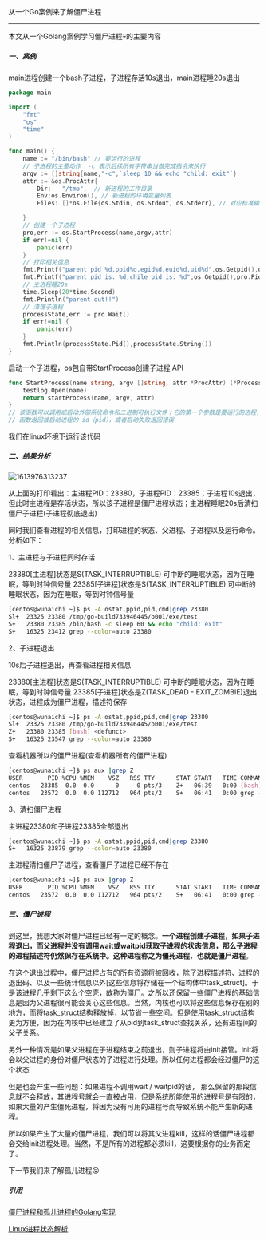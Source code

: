 从一个Go案例来了解僵尸进程

------

本文从一个Golang案例学习僵尸进程:skull:的主要内容

##### 一、案例

main进程创建一个bash子进程，子进程存活10s退出，main进程睡20s退出

```go
package main

import (
	"fmt"
	"os"
	"time"
)

func main() {
	name := "/bin/bash" // 要运行的进程
    // 子进程的主要动作  -c 表示后续所有字符串当做完成指令来执行
	argv := []string{name,"-c",`sleep 10 && echo "child: exit"`}
	attr := &os.ProcAttr{
		Dir:   "/tmp",  // 新进程的工作目录
		Env:os.Environ(), // 新进程的环境变量列表
		Files: []*os.File{os.Stdin, os.Stdout, os.Stderr}, // 对应标准输入，标准输出和标准错误输出,若为nil,表示该进程启动时file是关闭的

	}
    // 创建一个子进程
	pro,err := os.StartProcess(name,argv,attr)
	if err!=nil {
		panic(err)
	}
    // 打印相关信息
	fmt.Printf("parent pid %d,ppid%d,egid%d,euid%d,uid%d",os.Getpid(),os.Getppid(),os.Getegid(),os.Geteuid(),os.Getuid())
	fmt.Printf("parent pid is: %d,chile pid is: %d",os.Getpid(),pro.Pid)
    // 主进程睡20s
	time.Sleep(20*time.Second)
	fmt.Println("parent out!!")
	// 清理子进程
	processState,err := pro.Wait()
	if err!=nil {
		panic(err)
	}
	fmt.Println(processState.Pid(),processState.String())
}
```

启动一个子进程，os包自带StartProcess创建子进程 API

```go
func StartProcess(name string, argv []string, attr *ProcAttr) (*Process, error) {
	testlog.Open(name)
	return startProcess(name, argv, attr)
}
// 该函数可以调用或启动外部系统命令和二进制可执行文件；它的第一个参数是要运行的进程，第二个参数用来传递选项或参数，第三个参数是含有系统环境基本信息的结构体
// 函数返回被启动进程的 id（pid），或者启动失败返回错误
```

我们在linux环境下运行该代码

##### 二、结果分析

![1613976313237](C:\Users\Administrator\AppData\Roaming\Typora\typora-user-images\1613976313237.png)

从上面的打印看出：主进程PID：23380，子进程PID：23385；子进程10s退出，但此时主进程是存活状态，所以该子进程是僵尸进程状态；主进程睡眠20s后清扫僵尸子进程(子进程彻底退出)

同时我们查看进程的相关信息，打印进程的状态、父进程、子进程以及运行命令。分析如下：

1、主进程与子进程同时存活

23380[主进程]状态是S(TASK_INTERRUPTIBLE) 可中断的睡眠状态，因为在睡眠，等到时钟信号量
23385[子进程]状态是S(TASK_INTERRUPTIBLE) 可中断的睡眠状态，因为在睡眠，等到时钟信号量

```bash
[centos@wunaichi ~]$ ps -A ostat,ppid,pid,cmd|grep 23380
Sl+  23325 23380 /tmp/go-build733946445/b001/exe/test
S+   23380 23385 /bin/bash -c sleep 60 && echo "child: exit"
S+   16325 23412 grep --color=auto 23380
```

2、子进程退出

10s后子进程退出，再查看进程相关信息

23380[主进程]状态是S(TASK_INTERRUPTIBLE) 可中断的睡眠状态，因为在睡眠，等到时钟信号量
23385[子进程]状态是Z(TASK_DEAD - EXIT_ZOMBIE)退出状态，进程成为僵尸进程，描述符保存

```bash
[centos@wunaichi ~]$ ps -A ostat,ppid,pid,cmd|grep 23380
Sl+  23325 23380 /tmp/go-build733946445/b001/exe/test
Z+   23380 23385 [bash] <defunct>
S+   16325 23547 grep --color=auto 23380
```

查看机器所以的僵尸进程(查看机器所有的僵尸进程)

```bash
[centos@wunaichi ~]$ ps aux |grep Z
USER       PID %CPU %MEM    VSZ   RSS TTY      STAT START   TIME COMMAND
centos   23385  0.0  0.0      0     0 pts/3    Z+   06:39   0:00 [bash] <defunct>
centos   23572  0.0  0.0 112712   964 pts/2    S+   06:41   0:00 grep --color=auto Z
```

3、清扫僵尸进程

主进程23380和子进程23385全部退出

```bash
[centos@wunaichi ~]$ ps -A ostat,ppid,pid,cmd|grep 23380
S+   16325 23879 grep --color=auto 23380
```

主进程清扫僵尸子进程，查看僵尸子进程已经不存在

```bash
[centos@wunaichi ~]$ ps aux |grep Z
USER       PID %CPU %MEM    VSZ   RSS TTY      STAT START   TIME COMMAND
centos   23572  0.0  0.0 112712   964 pts/2    S+   06:41   0:00 grep --color=auto Z
```

##### 三、僵尸进程

到这里，我想大家对僵尸进程已经有一定的概念。**一个进程创建子进程，如果子进程退出，而父进程并没有调用wait或waitpid获取子进程的状态信息，那么子进程的进程描述符仍然保存在系统中。这种进程称之为僵死进程**，**也就是僵尸进程**。

在这个退出过程中，僵尸进程占有的所有资源将被回收，除了进程描述符、进程的退出码、以及一些统计信息以外[这些信息将存储在一个结构体中task_struct]。于是该进程几乎剩下这么个空壳，故称为僵尸。之所以还保留一些僵尸进程的基础信息是因为父进程很可能会关心这些信息。当然，内核也可以将这些信息保存在别的地方，而将task_struct结构释放掉，以节省一些空间。但是使用task_struct结构更为方便，因为在内核中已经建立了从pid到task_struct查找关系，还有进程间的父子关系。

另外一种情况是如果父进程在子进程结束之前退出，则子进程将由init接管。init将会以父进程的身份对僵尸状态的子进程进行处理。所以任何进程都会经过僵尸的这个状态

但是也会产生一些问题：如果进程不调用wait / waitpid的话， 那么保留的那段信息就不会释放，其进程号就会一直被占用，但是系统所能使用的进程号是有限的，如果大量的产生僵死进程，将因为没有可用的进程号而导致系统不能产生新的进程。

所以如果产生了大量的僵尸进程，我们可以将其父进程kill，这样的话僵尸进程都会交给init进程处理。当然，不是所有的进程都必须kill，这要根据你的业务而定了。

下一节我们来了解孤儿进程:stuck_out_tongue_closed_eyes:

##### 引用

[僵尸进程和孤儿进程的Golang实现](https://blog.csdn.net/qq_27068845/article/details/78816995)

[Linux进程状态解析](https://www.cnblogs.com/YDDMAX/p/4979878.html)

